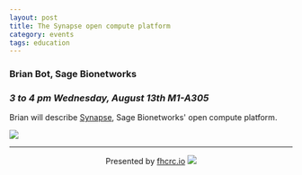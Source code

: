 ```yaml
---
layout: post
title: The Synapse open compute platform
category: events
tags: education
---
```


### Brian Bot, Sage Bionetworks
### *3 to 4 pm Wednesday, August 13th M1-A305*

Brian will describe [Synapse](https://www.synapse.org/#), Sage Bionetworks' open compute platform.

![](https://s3.amazonaws.com/uploads.hipchat.com/115645/855632/pL3mlyOCOIu7hDq/nbt.2555-F2.jpg)


---

<div style="text-align:center">
Presented by <a href="http://fhcrc.io">fhcrc.io</a>
<img src="http://fhcrc.io/public/logo-50px.png" style="margin-left: auto; margin-right: auto;"/>
</div>
